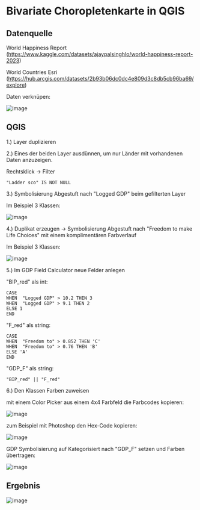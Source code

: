 # Bivariate Choropletenkarte in QGIS

## Datenquelle

World Happiness Report (https://www.kaggle.com/datasets/ajaypalsinghlo/world-happiness-report-2023)

World Countries Esri (https://hub.arcgis.com/datasets/2b93b06dc0dc4e809d3c8db5cb96ba69/explore)

Daten verknüpen:

![image](https://github.com/caaarlito/DTM/assets/134683878/b3760723-a272-4706-87b6-59231abd654b)

## QGIS

1.) Layer duplizieren

2.) Eines der beiden Layer ausdünnen, um nur Länder mit vorhandenen Daten anzuzeigen.

Rechtsklick -> Filter
```
"Ladder sco" IS NOT NULL
```

3.) Symbolisierung Abgestuft nach "Logged GDP" beim gefilterten Layer

Im Beispiel 3 Klassen:

![image](https://github.com/caaarlito/DTM/assets/134683878/e6a8773a-a1cc-4088-8ad1-fbafec95b9e0)

4.) Duplikat erzeugen -> Symbolisierung Abgestuft nach "Freedom to make Life Choices" mit einem komplimentären Farbverlauf

Im Beispiel 3 Klassen:

![image](https://github.com/caaarlito/DTM/assets/134683878/cc49b70e-4d5e-472b-81ba-83d583f23fef)

5.) Im GDP Field Calculator neue Felder anlegen

"BIP_red" als int:
```
CASE 
WHEN  "Logged GDP" > 10.2 THEN 3
WHEN  "Logged GDP" > 9.1 THEN 2
ELSE 1 
END
```

"F_red" als string: 
```
CASE
WHEN  "Freedom to" > 0.852 THEN 'C'
WHEN  "Freedom to" > 0.76 THEN 'B'
ELSE 'A'
END
```

"GDP_F" als string:
```
"BIP_red" || "F_red"
```

6.) Den Klassen Farben zuweisen

mit einem Color Picker aus einem 4x4 Farbfeld die Farbcodes kopieren:

![image](https://github.com/caaarlito/DTM/assets/134683878/1a03f13a-9fd2-4641-895d-efbf7330f6fe)

zum Beispiel mit Photoshop den Hex-Code kopieren:

![image](https://github.com/caaarlito/DTM/assets/134683878/8e7522d6-cfbc-411c-996a-5d4ce152fac5)

GDP Symbolisierung auf Kategorisiert nach "GDP_F" setzen und Farben übertragen:

![image](https://github.com/caaarlito/DTM/assets/134683878/73f2d3c4-505f-4bc0-bcfc-0009703e270a)

## Ergebnis

![image](https://github.com/caaarlito/DTM/assets/134683878/f074e7b9-020e-466a-9e43-36713dfce95e)

